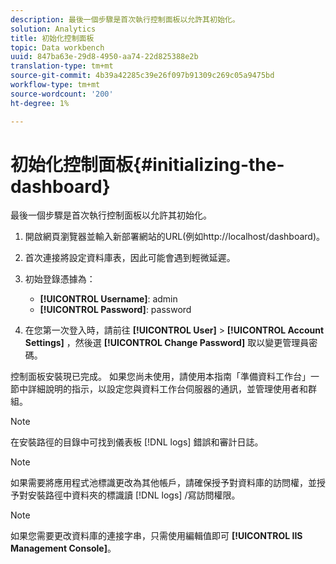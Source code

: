```yaml
---
description: 最後一個步驟是首次執行控制面板以允許其初始化。
solution: Analytics
title: 初始化控制面板
topic: Data workbench
uuid: 847ba63e-29d8-4950-aa74-22d825388e2b
translation-type: tm+mt
source-git-commit: 4b39a42285c39e26f097b91309c269c05a9475bd
workflow-type: tm+mt
source-wordcount: '200'
ht-degree: 1%

---
```



# 初始化控制面板{#initializing-the-dashboard}

最後一個步驟是首次執行控制面板以允許其初始化。

1. 開啟網頁瀏覽器並輸入新部署網站的URL(例如http://localhost/dashboard)。
1. 首次連接將設定資料庫表，因此可能會遇到輕微延遲。
1. 初始登錄憑據為：

   * **[!UICONTROL Username]**: admin
   * **[!UICONTROL Password]**: password

1. 在您第一次登入時，請前往 **[!UICONTROL User]** > **[!UICONTROL Account Settings]** ，然後選 **[!UICONTROL Change Password]** 取以變更管理員密碼。

控制面板安裝現已完成。 如果您尚未使用，請使用本指南「準備資料工作台」一節中詳細說明的指示，以設定您與資料工作台伺服器的通訊，並管理使用者和群組。

>[!NOTE]
>
>在安裝路徑的目錄中可找到儀表板 [!DNL logs] 錯誤和審計日誌。

>[!NOTE]
>
>如果需要將應用程式池標識更改為其他帳戶，請確保授予對資料庫的訪問權，並授予對安裝路徑中資料夾的標識讀 [!DNL logs] /寫訪問權限。

>[!NOTE]
>
>如果您需要更改資料庫的連接字串，只需使用編輯值即可 **[!UICONTROL IIS Management Console]**。
